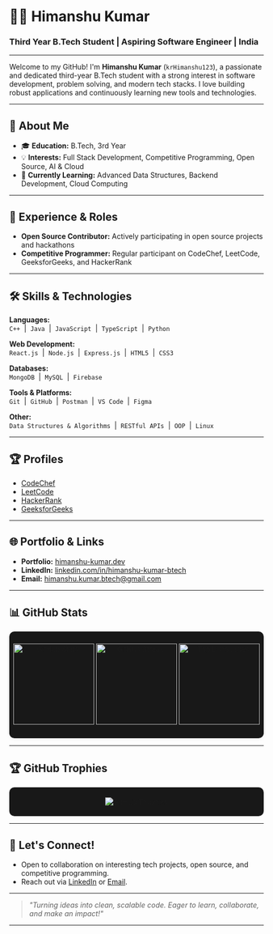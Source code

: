 # 👨‍💻 Himanshu Kumar

### Third Year B.Tech Student | Aspiring Software Engineer | India

---

Welcome to my GitHub! I'm **Himanshu Kumar** (`krHimanshu123`), a passionate and dedicated third-year B.Tech student with a strong interest in software development, problem solving, and modern tech stacks. I love building robust applications and continuously learning new tools and technologies.

---

## 🚀 About Me

- 🎓 **Education:** B.Tech, 3rd Year
- 💡 **Interests:** Full Stack Development, Competitive Programming, Open Source, AI & Cloud
- 🌱 **Currently Learning:** Advanced Data Structures, Backend Development, Cloud Computing

---

## 💼 Experience & Roles

- **Open Source Contributor:** Actively participating in open source projects and hackathons
- **Competitive Programmer:** Regular participant on CodeChef, LeetCode, GeeksforGeeks, and HackerRank

---

## 🛠️ Skills & Technologies

**Languages:**  
`C++` &nbsp;|&nbsp; `Java` &nbsp;|&nbsp; `JavaScript` &nbsp;|&nbsp; `TypeScript` &nbsp;|&nbsp; `Python`

**Web Development:**  
`React.js` &nbsp;|&nbsp; `Node.js` &nbsp;|&nbsp; `Express.js` &nbsp;|&nbsp; `HTML5` &nbsp;|&nbsp; `CSS3`

**Databases:**  
`MongoDB` &nbsp;|&nbsp; `MySQL` &nbsp;|&nbsp; `Firebase`

**Tools & Platforms:**  
`Git` &nbsp;|&nbsp; `GitHub` &nbsp;|&nbsp; `Postman` &nbsp;|&nbsp; `VS Code` &nbsp;|&nbsp; `Figma`

**Other:**  
`Data Structures & Algorithms` &nbsp;|&nbsp; `RESTful APIs` &nbsp;|&nbsp; `OOP` &nbsp;|&nbsp; `Linux`

---

## 🏆 Profiles

- [CodeChef](https://www.codechef.com/users/kl_2300030557)
- [LeetCode](https://leetcode.com/klu2300030557/)
- [HackerRank](https://www.hackerrank.com/profile/klu2300030557)
- [GeeksforGeeks](https://auth.geeksforgeeks.org/user/user_dm4ubxhqh8u)

---

## 🌐 Portfolio & Links

- **Portfolio:** [himanshu-kumar.dev](https://himanshu-kumar.dev) <!-- Replace with your actual portfolio link -->
- **LinkedIn:** [linkedin.com/in/himanshu-kumar-btech](https://www.linkedin.com/in/himanshu-kumar-btech) <!-- Replace with your actual LinkedIn -->
- **Email:** himanshu.kumar.btech@gmail.com <!-- Replace with your email -->

---

## 📊 GitHub Stats

<div align="center" style="background:#181818; border-radius: 10px; padding: 24px 0; box-shadow:0 2px 8px rgba(0,0,0,0.05); max-width: 100%;">

<a href="https://github.com/krHimanshu123">
  <img src="https://github-readme-stats.vercel.app/api?username=krHimanshu123&show_icons=true&theme=dark&hide_title=true&hide_rank=false&border_radius=10&hide_border=false&include_all_commits=true&count_private=true" height="160" alt="GitHub Stats" style="max-width:100%;"/>
</a>
<a href="https://github.com/krHimanshu123">
  <img src="https://streak-stats.demolab.com?user=krHimanshu123&theme=dark&hide_border=false&border_radius=10" height="160" alt="GitHub Streak" style="max-width:100%;"/>
</a>
<a href="https://github.com/krHimanshu123">
  <img src="https://github-readme-stats.vercel.app/api/top-langs/?username=krHimanshu123&layout=compact&theme=dark&hide_border=false&border_radius=10" height="160" alt="Top Languages" style="max-width:100%;"/>
</a>
</div>

---

## 🏆 GitHub Trophies

<div align="center" style="background:#181818; border-radius: 10px; padding: 20px 0; max-width: 100%;">
  <img src="https://github-profile-trophy.vercel.app/?username=krHimanshu123&theme=darkhub&no-frame=true&no-bg=true&margin-w=8" alt="GitHub Trophies" style="max-width:100%;"/>
</div>

---

## 🤝 Let's Connect!

- Open to collaboration on interesting tech projects, open source, and competitive programming.
- Reach out via [LinkedIn](https://www.linkedin.com/in/himanshu-kumar-btech) or [Email](mailto:himanshu.kumar.btech@gmail.com).

---

> _"Turning ideas into clean, scalable code. Eager to learn, collaborate, and make an impact!"_

---

<!--  
  Professional, clean, image-free README designed for a strong personal brand.
  Adjust username, links, and highlights as needed!
-->
